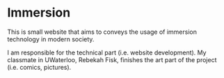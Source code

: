 # Immersion
This is small website that aims to conveys the usage of immersion technology in modern society.

I am responsible for the technical part (i.e. website development). My classmate in UWaterloo, Rebekah Fisk, finishes the art part of the project (i.e. comics, pictures).
